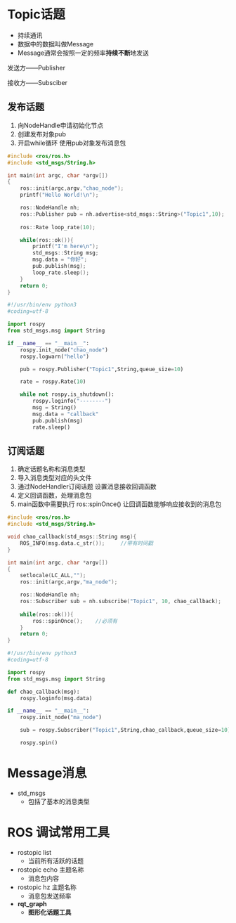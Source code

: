 # Topic话题

- 持续通讯
- 数据中的数据叫做Message
- Message通常会按照一定的频率**持续不断**地发送

发送方——Publisher

接收方——Subsciber

## 发布话题

1. 向NodeHandle申请初始化节点
2. 创建发布对象pub
3. 开启while循环 使用pub对象发布消息包

```cpp
#include <ros/ros.h>
#include <std_msgs/String.h>

int main(int argc, char *argv[])
{
    ros::init(argc,argv,"chao_node");
    printf("Hello World!\n");

    ros::NodeHandle nh;
    ros::Publisher pub = nh.advertise<std_msgs::String>("Topic1",10);
    
    ros::Rate loop_rate(10);

    while(ros::ok()){
        printf("I'm here\n");
        std_msgs::String msg;
        msg.data = "你好";
        pub.publish(msg);
        loop_rate.sleep();
    }
    return 0;
}
```

```python
#!/usr/bin/env python3
#coding=utf-8

import rospy
from std_msgs.msg import String

if __name__ == "__main__":
    rospy.init_node("chao_node")
    rospy.logwarn("hello")

    pub = rospy.Publisher("Topic1",String,queue_size=10)

    rate = rospy.Rate(10)

    while not rospy.is_shutdown():
        rospy.loginfo("--------")
        msg = String()
        msg.data = "callback"
        pub.publish(msg)
        rate.sleep()
```



## 订阅话题

1. 确定话题名称和消息类型
2. 导入消息类型对应的头文件
3. 通过NodeHandler订阅话题 设置消息接收回调函数
4. 定义回调函数，处理消息包
5. main函数中需要执行 ros::spinOnce()   让回调函数能够响应接收到的消息包

```cpp
#include <ros/ros.h>
#include <std_msgs/String.h>

void chao_callback(std_msgs::String msg){
    ROS_INFO(msg.data.c_str());		//带有时间戳
}

int main(int argc, char *argv[])
{
    setlocale(LC_ALL,"");
    ros::init(argc,argv,"ma_node");

    ros::NodeHandle nh;
    ros::Subscriber sub = nh.subscribe("Topic1", 10, chao_callback);
    
    while(ros::ok()){
        ros::spinOnce();	//必须有
    }
    return 0;
}
```

```python
#!/usr/bin/env python3
#coding=utf-8

import rospy
from std_msgs.msg import String

def chao_callback(msg):
    rospy.loginfo(msg.data)

if __name__ == "__main__":
    rospy.init_node("ma_node")

    sub = rospy.Subscriber("Topic1",String,chao_callback,queue_size=10)

    rospy.spin()
```



# Message消息

- std_msgs
  - 包括了基本的消息类型

# ROS 调试常用工具

- rostopic list    	
  - 当前所有活跃的话题
- rostopic echo 主题名称		
  - 消息包内容
- rostopic hz 主题名称		
  - 消息包发送频率
- **rqt_graph**                       
  - **图形化话题工具**			